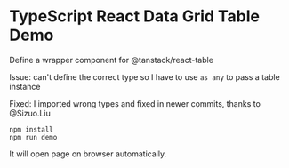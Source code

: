 TypeScript React Data Grid Table Demo
=================================

Define a wrapper component for @tanstack/react-table

Issue: can't define the correct type so I have to use `as any` to pass a table instance

Fixed: I imported wrong types and fixed in newer commits, thanks to @Sizuo.Liu

```
npm install
npm run demo
```

It will open page on browser automatically.
